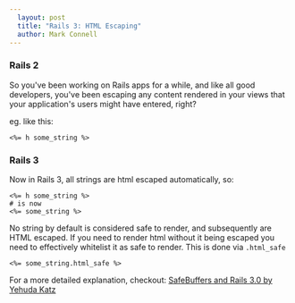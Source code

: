 ```yaml
---
  layout: post
  title: "Rails 3: HTML Escaping"
  author: Mark Connell
---
```


### Rails 2
So you've been working on Rails apps for a while, and like all good developers, you've been escaping any content rendered in your views that your application's users might have entered, right?

eg. like this:

```erb
<%= h some_string %>
```

### Rails 3
Now in Rails 3, all strings are html escaped automatically, so:

```erb
<%= h some_string %>
# is now
<%= some_string %>
```

No string by default is considered safe to render, and subsequently are HTML escaped. If you need to render html without it being escaped you need to effectively whitelist it as safe to render. This is done via `.html_safe`

    <%= some_string.html_safe %>


For a more detailed explanation, checkout:
[SafeBuffers and Rails 3.0 by Yehuda Katz](http://yehudakatz.com/2010/02/01/safebuffers-and-rails-3-0/)